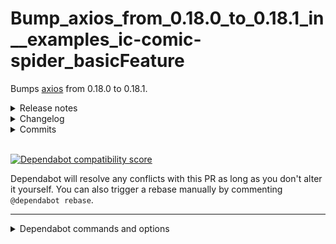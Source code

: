 # Bump_axios_from_0.18.0_to_0.18.1_in__examples_ic-comic-spider_basicFeature

Bumps [axios](https://github.com/axios/axios) from 0.18.0 to 0.18.1.
<details>
<summary>Release notes</summary>

*Sourced from [axios's releases](https://github.com/axios/axios/releases).*

> ## v0.18.1
> Security Fix:
> 
> - Destroy stream on exceeding maxContentLength (fixes [#1098](https://github-redirect.dependabot.com/axios/axios/issues/1098)) ([#1485](https://github-redirect.dependabot.com/axios/axios/issues/1485)) - Gadzhi Gadzhiev
</details>
<details>
<summary>Changelog</summary>

*Sourced from [axios's changelog](https://github.com/axios/axios/blob/v0.18.1/CHANGELOG.md).*

> ### 0.18.1 (May 31, 2019)
> 
> Security Fix:
> 
> - Destroy stream on exceeding maxContentLength (fixes [#1098](https://github-redirect.dependabot.com/axios/axios/issues/1098)) ([#1485](https://github-redirect.dependabot.com/axios/axios/pull/1485)) - Gadzhi Gadzhiev
</details>
<details>
<summary>Commits</summary>

- [`face016`](https://github.com/axios/axios/commit/face0165de613696d10b1fd2a0e2f7b3852fa018) Releasing 0.18.1
- [`0628763`](https://github.com/axios/axios/commit/062876378b2e46aa12cb084dce56dddde1f8172c) Update Changelog for release (0.18.1)
- [`dc9b29c`](https://github.com/axios/axios/commit/dc9b29c3411f160009570d369013585693deb154) adjust README to match IE support
- [`16326d5`](https://github.com/axios/axios/commit/16326d5fe93bb2bf9d793fe04786e3198f298429) Remove usages of isOldIE in tests
- [`5a4228b`](https://github.com/axios/axios/commit/5a4228b9f82ef9dfb695e10c95d237f4b7afdc14) Remove IE10 launcher from karma config
- [`695b5f7`](https://github.com/axios/axios/commit/695b5f7241d7a3b339a768e3d04cfa5d1efd758e) Remove isOldIE check in tests
- [`e314ab0`](https://github.com/axios/axios/commit/e314ab00b48be01283f4c48fc2ecaef73fac7c85) Remove HTTP 1223 handling
- [`7efa822`](https://github.com/axios/axios/commit/7efa822b2e8ac47c54f3eafc7fb0c6b52ffaa0c6) Remove btoa polyfill tests
- [`f3cdcc7`](https://github.com/axios/axios/commit/f3cdcc7f0125a069998bb3c74337fea99dd98f7b) Delete btoa polyfill
- [`efc0b58`](https://github.com/axios/axios/commit/efc0b581c828fe0e5e6d39a40d65d1c73181e05c) Remove ie8/9 special CORS treatment and btoa polyfill
- Additional commits viewable in [compare view](https://github.com/axios/axios/compare/v0.18.0...v0.18.1)
</details>
<br />

[![Dependabot compatibility score](https://dependabot-badges.githubapp.com/badges/compatibility_score?dependency-name=axios&package-manager=npm_and_yarn&previous-version=0.18.0&new-version=0.18.1)](https://help.github.com/articles/configuring-automated-security-fixes)

Dependabot will resolve any conflicts with this PR as long as you don't alter it yourself. You can also trigger a rebase manually by commenting `@dependabot rebase`.

[//]: # (dependabot-automerge-start)
[//]: # (dependabot-automerge-end)

---

<details>
<summary>Dependabot commands and options</summary>
<br />

You can trigger Dependabot actions by commenting on this PR:
- `@dependabot rebase` will rebase this PR
- `@dependabot recreate` will recreate this PR, overwriting any edits that have been made to it
- `@dependabot merge` will merge this PR after your CI passes on it
- `@dependabot squash and merge` will squash and merge this PR after your CI passes on it
- `@dependabot cancel merge` will cancel a previously requested merge and block automerging
- `@dependabot reopen` will reopen this PR if it is closed
- `@dependabot ignore this [patch|minor|major] version` will close this PR and stop Dependabot creating any more for this minor/major version (unless you reopen the PR or upgrade to it yourself)
- `@dependabot ignore this dependency` will close this PR and stop Dependabot creating any more for this dependency (unless you reopen the PR or upgrade to it yourself)
- `@dependabot use these labels` will set the current labels as the default for future PRs for this repo and language
- `@dependabot use these reviewers` will set the current reviewers as the default for future PRs for this repo and language
- `@dependabot use these assignees` will set the current assignees as the default for future PRs for this repo and language
- `@dependabot use this milestone` will set the current milestone as the default for future PRs for this repo and language

You can disable automated security fix PRs for this repo from the [Security Alerts page](https://github.com/isaaxite/blog/network/alerts).

</details>
